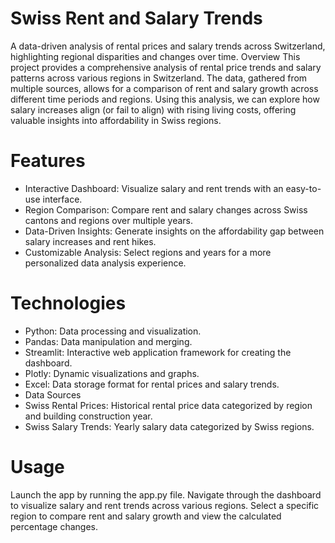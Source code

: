 # Swiss Rent and Salary Trends

A data-driven analysis of rental prices and salary trends across Switzerland, highlighting regional disparities and changes over time.
Overview
This project provides a comprehensive analysis of rental price trends and salary patterns across various regions in Switzerland. The data, gathered from multiple sources, allows for a comparison of rent and salary growth across different time periods and regions. Using this analysis, we can explore how salary increases align (or fail to align) with rising living costs, offering valuable insights into affordability in Swiss regions.

# Features

- Interactive Dashboard: Visualize salary and rent trends with an easy-to-use interface.
- Region Comparison: Compare rent and salary changes across Swiss cantons and regions over multiple years.
- Data-Driven Insights: Generate insights on the affordability gap between salary increases and rent hikes.
- Customizable Analysis: Select regions and years for a more personalized data analysis experience.

# Technologies

- Python: Data processing and visualization.
- Pandas: Data manipulation and merging.
- Streamlit: Interactive web application framework for creating the dashboard.
- Plotly: Dynamic visualizations and graphs.
- Excel: Data storage format for rental prices and salary trends.
- Data Sources
- Swiss Rental Prices: Historical rental price data categorized by region and building construction year.
- Swiss Salary Trends: Yearly salary data categorized by Swiss regions.


# Usage
Launch the app by running the app.py file.
Navigate through the dashboard to visualize salary and rent trends across various regions.
Select a specific region to compare rent and salary growth and view the calculated percentage changes.